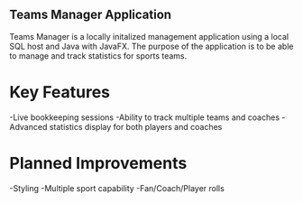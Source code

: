 ## **Teams Manager Application**

Teams Manager is a locally initalized management application using a local SQL host and Java with JavaFX. The purpose of the application is to be able to manage and track statistics for sports teams. 

# **Key Features**
-Live bookkeeping sessions
-Ability to track multiple teams and coaches
-Advanced statistics display for both players and coaches

# **Planned Improvements**
-Styling
-Multiple sport capability
-Fan/Coach/Player rolls
